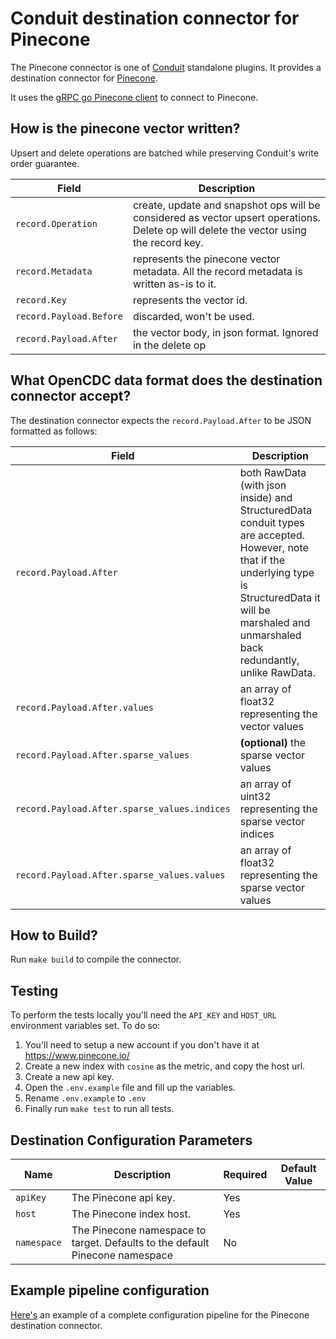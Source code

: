 # Conduit destination connector for Pinecone

The Pinecone connector is one of [Conduit](https://github.com/ConduitIO/conduit) standalone plugins. It provides a destination connector for [Pinecone](https://www.Pinecone.io/).

It uses the [gRPC go Pinecone client](github.com/Pinecone-io/go-Pinecone) to connect to Pinecone.

## How is the pinecone vector written?

Upsert and delete operations are batched while preserving Conduit's write order guarantee.

| Field                   | Description                                                                                                                                     |
|-------------------------|-------------------------------------------------------------------------------------------------------------------------------------------------|
| `record.Operation`      | create, update and snapshot ops will be considered as vector upsert operations. Delete op will delete the vector using the record key.                                                                                                       |
| `record.Metadata`       | represents the pinecone vector metadata. All the record metadata is written as-is to it.                        |
| `record.Key`            | represents the vector id.                                                                                                           |
| `record.Payload.Before` | discarded, won't be used.                                                                                                                                     |
| `record.Payload.After`  | the vector body, in json format. Ignored in the delete op                                                                                                                 | 

## What OpenCDC data format does the destination connector accept?

The destination connector expects the `record.Payload.After` to be JSON formatted as follows:

| Field                   | Description                                                                                                                                     |
|-------------------------|-------------------------------------------------------------------------------------------------------------------------------------------------|
| `record.Payload.After`  | both RawData (with json inside) and StructuredData conduit types are accepted. However, note that if the underlying type is StructuredData it will be marshaled and unmarshaled back redundantly, unlike RawData.               | 
| `record.Payload.After.values`  | an array of float32 representing the vector values              | 
| `record.Payload.After.sparse_values`  | **(optional)** the sparse vector values               | 
| `record.Payload.After.sparse_values.indices`  | an array of uint32 representing the sparse vector indices              | 
| `record.Payload.After.sparse_values.values`  | an array of float32 representing the sparse vector values               | 

## How to Build?

Run `make build` to compile the connector.

## Testing

To perform the tests locally you'll need the `API_KEY` and `HOST_URL` environment variables set. To do so:

1. You'll need to setup a new account if you don't have it at https://www.pinecone.io/   
2. Create a new index with `cosine` as the metric, and copy the host url.
3. Create a new api key.
4. Open the `.env.example` file and fill up the variables.
5. Rename `.env.example` to `.env`
6. Finally run `make test` to run all tests.                       

## Destination Configuration Parameters

| Name                   | Description                                                                 | Required | Default Value |
|------------------------|-----------------------------------------------------------------------------|----------|---------------|
| `apiKey`            | The Pinecone api key.                          | Yes      |               |
| `host`            | The Pinecone index host.                          | Yes      |               |
| `namespace`            | The Pinecone namespace to target. Defaults to the default Pinecone namespace                           | No      |               |

## Example pipeline configuration

[Here's](./pipeline.destination.yml) an example of a complete configuration pipeline for the Pinecone destination connector.
